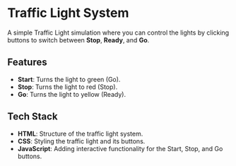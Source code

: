 # Traffic Light System

A simple Traffic Light simulation where you can control the lights by clicking buttons to switch between **Stop**, **Ready**, and **Go**.

## Features

- **Start**: Turns the light to green (Go).
- **Stop**: Turns the light to red (Stop).
- **Go**: Turns the light to yellow (Ready).

## Tech Stack

- **HTML**: Structure of the traffic light system.
- **CSS**: Styling the traffic light and its buttons.
- **JavaScript**: Adding interactive functionality for the Start, Stop, and Go buttons.
